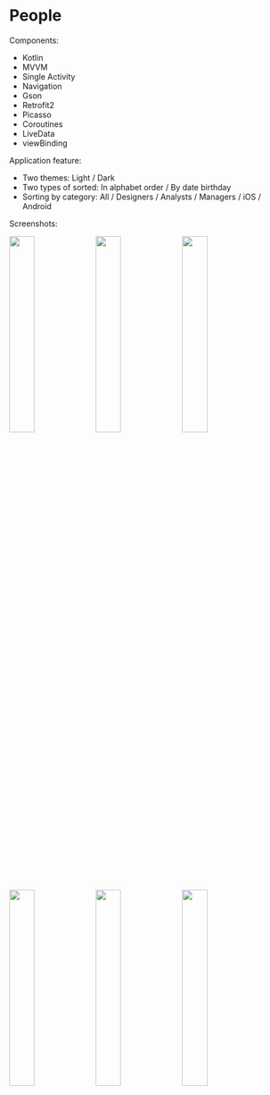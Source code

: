 # People

Components:

- Kotlin
- MVVM
- Single Activity
- Navigation
- Gson
- Retrofit2
- Picasso
- Coroutines
- LiveData
- viewBinding

Application feature:

- Two themes: Light / Dark
- Two types of sorted: In alphabet order / By date birthday
- Sorting by category: All / Designers / Analysts / Managers / iOS / Android

Screenshots:

<img src="https://user-images.githubusercontent.com/14277702/199045347-eff9fe60-7f04-48b5-9de1-4576f4d29066.jpg" width="30%" height="30%"> <img src="https://user-images.githubusercontent.com/14277702/199045360-2757c526-1758-4330-b55b-3ac1ab3a4615.jpg" width="30%" height="30%"> <img src="https://user-images.githubusercontent.com/14277702/199045372-b8e57ba7-a8aa-4865-80c7-ddd101922878.jpg" width="30%" height="30%"> <img src="https://user-images.githubusercontent.com/14277702/199045381-24b69deb-f101-4b70-8ee5-b7754cb6bb7c.jpg" width="30%" height="30%"> <img src="https://user-images.githubusercontent.com/14277702/199045391-33629186-17af-4daa-b06b-229c0066c8d3.jpg" width="30%" height="30%"> <img src="https://user-images.githubusercontent.com/14277702/199045403-1ae24dbd-f152-4bd8-b3d6-63a4ad8a694f.jpg" width="30%" height="30%">
